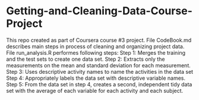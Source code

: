 # Getting-and-Cleaning-Data-Course-Project
This repo created as part of Coursera course #3 project.
File CodeBook.md describes main steps in process of cleaning and organizing project data.
File run_analysis.R performes following steps: 
Step 1: Merges the training and the test sets to create one data set.
Step 2: Extracts only the measurements on the mean and standard deviation for each measurement.
Step 3: Uses descriptive activity names to name the activities in the data set
Step 4: Appropriately labels the data set with descriptive variable names.
Step 5: From the data set in step 4, creates a second, independent tidy data set with the average of each variable for each activity and each subject.
